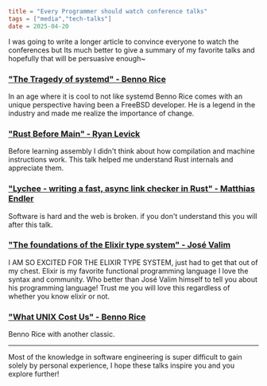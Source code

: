 ```toml
title = "Every Programmer should watch conference talks"
tags = ["media","tech-talks"] 
date = 2025-04-20
```

I was going to write a longer article to convince everyone to watch the conferences but Its much better to give a summary of my favorite talks and hopefully that will be persuasive enough~

### ["The Tragedy of systemd" - Benno Rice](https://www.youtube.com/watch?v=o_AIw9bGogo)
In an age where it is cool to not like systemd Benno Rice comes with an unique perspective having been a FreeBSD developer. He is a legend in the industry and made me realize the importance of change.
 
### ["Rust Before Main" - Ryan Levick](https://www.youtube.com/watch?v=q8irLfXwaFM)
Before learning assembly I didn't think about how compilation and machine instructions work. This talk helped me understand Rust internals and appreciate them.

### ["Lychee - writing a fast, async link checker in Rust" - Matthias Endler](https://www.youtube.com/watch?v=BIguvia6AvM)
Software is hard and the web is broken. if you don't understand this you will after this talk.

### ["The foundations of the Elixir type system" - José Valim](https://www.youtube.com/watch?v=BIguvia6AvM)
I AM SO EXCITED FOR THE ELIXIR TYPE SYSTEM, just had to get that out of my chest. Elixir is my favorite functional programming language I love the syntax and community. Who better than José Valim himself to tell you about his programming language! Trust me you will love this regardless of whether you know elixir or not.

### ["What UNIX Cost Us" - Benno Rice ](https://www.youtube.com/watch?v=9-IWMbJXoLM) 
Benno Rice with another classic. 

---

Most of the knowledge in software engineering is super difficult to gain solely by personal experience, I hope these talks inspire you and you explore further!
